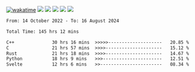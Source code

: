 [![wakatime](https://wakatime.com/badge/user/368879df-dc38-4b1a-86c4-8a2054a0e074.svg)](https://wakatime.com/@368879df-dc38-4b1a-86c4-8a2054a0e074)
<img src="https://img.shields.io/badge/Windows-0078D6?style=flat&logo=Windows&logoColor=white">
<img src="https://img.shields.io/badge/IntelliJ_IDEA-000000.svg?style=flat&logo=IntelliJ-IDEA&logoColor=white">
<img src="https://img.shields.io/badge/CLion-000000.svg?style=flat&logo=CLion&logoColor=white">
<img src="https://img.shields.io/badge/Visual_Studio_Code-007ACC?style=flat&logo=Visual-Studio-Code&logoColor=white">
<img src="https://img.shields.io/badge/Discord-5865F2?label=kano42&style=flat&logo=discord&logoColor=white">
<br>


<!--START_SECTION:waka-->

```txt
From: 14 October 2022 - To: 16 August 2024

Total Time: 145 hrs 12 mins

C++              30 hrs 16 mins  >>>>>--------------------   20.85 %
C                21 hrs 57 mins  >>>>---------------------   15.12 %
Rust             21 hrs 18 mins  >>>>---------------------   14.67 %
Python           18 hrs 9 mins   >>>----------------------   12.51 %
Svelte           12 hrs 6 mins   >>-----------------------   08.34 %
```

<!--END_SECTION:waka-->
